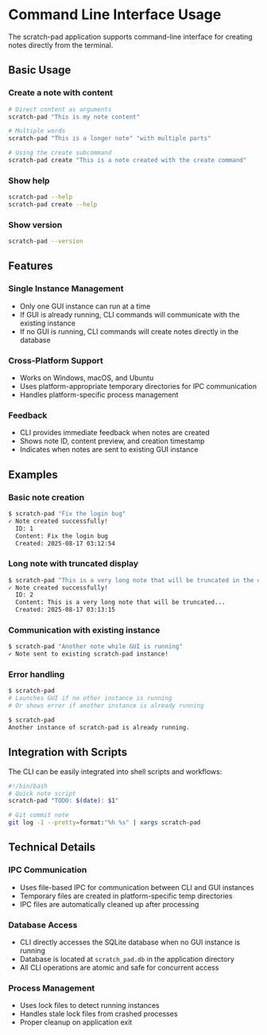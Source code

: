 # Command Line Interface Usage

The scratch-pad application supports command-line interface for creating notes directly from the terminal.

## Basic Usage

### Create a note with content

```bash
# Direct content as arguments
scratch-pad "This is my note content"

# Multiple words
scratch-pad "This is a longer note" "with multiple parts"

# Using the create subcommand
scratch-pad create "This is a note created with the create command"
```

### Show help

```bash
scratch-pad --help
scratch-pad create --help
```

### Show version

```bash
scratch-pad --version
```

## Features

### Single Instance Management

- Only one GUI instance can run at a time
- If GUI is already running, CLI commands will communicate with the existing instance
- If no GUI is running, CLI commands will create notes directly in the database

### Cross-Platform Support

- Works on Windows, macOS, and Ubuntu
- Uses platform-appropriate temporary directories for IPC communication
- Handles platform-specific process management

### Feedback

- CLI provides immediate feedback when notes are created
- Shows note ID, content preview, and creation timestamp
- Indicates when notes are sent to existing GUI instance

## Examples

### Basic note creation

```bash
$ scratch-pad "Fix the login bug"
✓ Note created successfully!
  ID: 1
  Content: Fix the login bug
  Created: 2025-08-17 03:12:54
```

### Long note with truncated display

```bash
$ scratch-pad "This is a very long note that will be truncated in the display but stored completely in the database"
✓ Note created successfully!
  ID: 2
  Content: This is a very long note that will be truncated...
  Created: 2025-08-17 03:13:15
```

### Communication with existing instance

```bash
$ scratch-pad "Another note while GUI is running"
✓ Note sent to existing scratch-pad instance!
```

### Error handling

```bash
$ scratch-pad
# Launches GUI if no other instance is running
# Or shows error if another instance is already running

$ scratch-pad
Another instance of scratch-pad is already running.
```

## Integration with Scripts

The CLI can be easily integrated into shell scripts and workflows:

```bash
#!/bin/bash
# Quick note script
scratch-pad "TODO: $(date): $1"
```

```bash
# Git commit note
git log -1 --pretty=format:"%h %s" | xargs scratch-pad
```

## Technical Details

### IPC Communication

- Uses file-based IPC for communication between CLI and GUI instances
- Temporary files are created in platform-specific temp directories
- IPC files are automatically cleaned up after processing

### Database Access

- CLI directly accesses the SQLite database when no GUI instance is running
- Database is located at `scratch_pad.db` in the application directory
- All CLI operations are atomic and safe for concurrent access

### Process Management

- Uses lock files to detect running instances
- Handles stale lock files from crashed processes
- Proper cleanup on application exit
